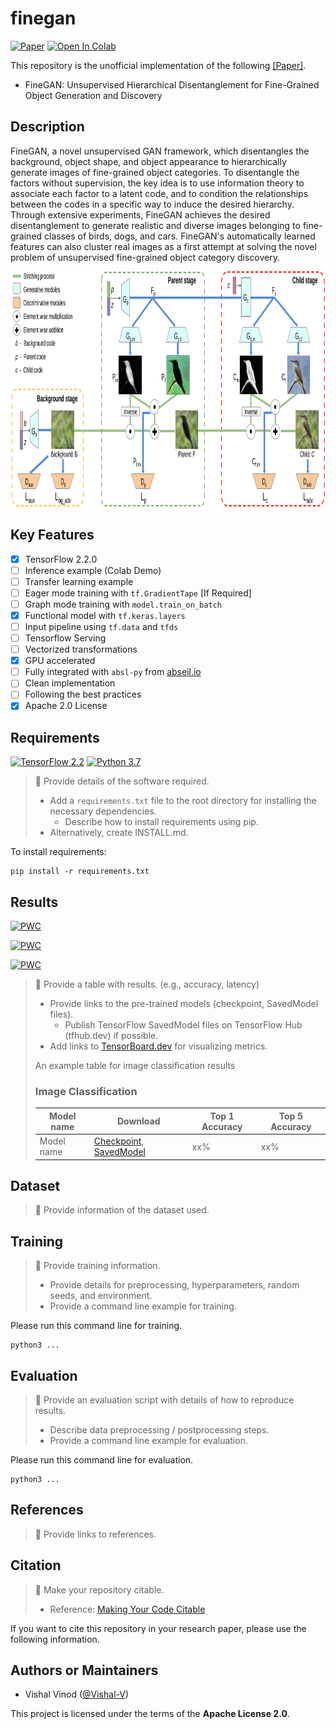# finegan  
  
[![Paper](http://img.shields.io/badge/paper-arXiv.1811.11155-B3181B.svg)](https://arxiv.org/abs/1811.11155) 
[![Open In Colab](https://colab.research.google.com/assets/colab-badge.svg)](https://colab.research.google.com/github/Vishal-V/tf-models/blob/master/...)  

This repository is the unofficial implementation of the following [[Paper]](https://arxiv.org/abs/1811.11155).

* FineGAN: Unsupervised Hierarchical Disentanglement for Fine-Grained Object Generation and Discovery 

## Description

FineGAN, a novel unsupervised GAN framework, which disentangles the background, object shape, and object appearance to hierarchically generate images of fine-grained object categories. To disentangle the factors without supervision, the key idea is to use information theory to associate each factor to a latent code, and to condition the relationships between the codes in a specific way to induce the desired hierarchy. Through extensive experiments, FineGAN achieves the desired disentanglement to generate realistic and diverse images belonging to fine-grained classes of birds, dogs, and cars. FineGAN's automatically learned features can also cluster real images as a first attempt at solving the novel problem of unsupervised fine-grained object category discovery.
  
<img src="../assets/finegan.png" width="960px" height="377px"/>  
  
<!-- ## History

> :memo: Provide a changelog. -->
  
## Key Features

- [x] TensorFlow 2.2.0
- [ ] Inference example (Colab Demo)
- [ ] Transfer learning example
- [ ] Eager mode training with `tf.GradientTape` [If Required]
- [ ] Graph mode training with `model.train_on_batch`
- [x] Functional model with `tf.keras.layers`
- [ ] Input pipeline using `tf.data` and `tfds`
- [ ] Tensorflow Serving
- [ ] Vectorized transformations
- [x] GPU accelerated
- [ ] Fully integrated with `absl-py` from [abseil.io](https://abseil.io)
- [ ] Clean implementation
- [ ] Following the best practices
- [x] Apache 2.0 License

## Requirements

[![TensorFlow 2.2](https://img.shields.io/badge/tensorflow-2.2-brightgreen)](https://github.com/tensorflow/tensorflow/releases/tag/v2.2.0)
[![Python 3.7](https://img.shields.io/badge/python-3.8-blue.svg)](https://www.python.org/downloads/release/python-382/)

> :memo: Provide details of the software required.  
>  
> * Add a `requirements.txt` file to the root directory for installing the necessary dependencies.  
>   * Describe how to install requirements using pip.  
> * Alternatively, create INSTALL.md.  

To install requirements:

```setup
pip install -r requirements.txt
```

## Results
[![PWC](https://img.shields.io/endpoint.svg?url=https://paperswithcode.com/badge/finegan-unsupervised-hierarchical/image-generation-on-cub-128-x-128)](https://paperswithcode.com/sota/image-generation-on-cub-128-x-128?p=finegan-unsupervised-hierarchical)
  
[![PWC](https://img.shields.io/endpoint.svg?url=https://paperswithcode.com/badge/finegan-unsupervised-hierarchical/image-generation-on-stanford-cars)](https://paperswithcode.com/sota/image-generation-on-stanford-cars?p=finegan-unsupervised-hierarchical)  
  
[![PWC](https://img.shields.io/endpoint.svg?url=https://paperswithcode.com/badge/finegan-unsupervised-hierarchical/image-generation-on-stanford-dogs)](https://paperswithcode.com/sota/image-generation-on-stanford-dogs?p=finegan-unsupervised-hierarchical)

> :memo: Provide a table with results. (e.g., accuracy, latency)  
>  
> * Provide links to the pre-trained models (checkpoint, SavedModel files).  
>   * Publish TensorFlow SavedModel files on TensorFlow Hub (tfhub.dev) if possible.  
> * Add links to [TensorBoard.dev](https://tensorboard.dev/) for visualizing metrics.  
>  
> An example table for image classification results  
>  
> ### Image Classification  
>  
> | Model name | Download | Top 1 Accuracy | Top 5 Accuracy |  
> |------------|----------|----------------|----------------|  
> | Model name | [Checkpoint](https://drive.google.com/...), [SavedModel](https://tfhub.dev/...) | xx% | xx% |  

## Dataset

> :memo: Provide information of the dataset used.  

## Training

> :memo: Provide training information.  
>  
> * Provide details for preprocessing, hyperparameters, random seeds, and environment.  
> * Provide a command line example for training.  

Please run this command line for training.

```shell
python3 ...
```

## Evaluation

> :memo: Provide an evaluation script with details of how to reproduce results.  
>  
> * Describe data preprocessing / postprocessing steps.  
> * Provide a command line example for evaluation.  

Please run this command line for evaluation.

```shell
python3 ...
```

## References

> :memo: Provide links to references.  

## Citation

> :memo: Make your repository citable.  
>  
> * Reference: [Making Your Code Citable](https://guides.github.com/activities/citable-code/)  

If you want to cite this repository in your research paper, please use the following information.

## Authors or Maintainers

* Vishal Vinod ([@Vishal-V](https://github.com/Vishal-V))
  
This project is licensed under the terms of the **Apache License 2.0**.
